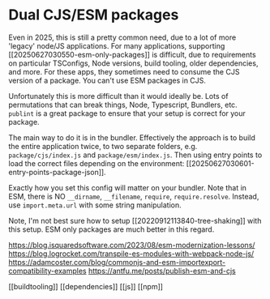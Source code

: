 # Dual CJS/ESM packages

Even in 2025, this is still a pretty common need, due to a lot of more 'legacy' node/JS applications. For many applications, supporting [[20250627030550-esm-only-packages]] is difficult, due to requirements on particular TSConfigs, Node versions, build tooling, older dependencies, and more. For these apps, they sometimes need to consume the CJS version of a package. You can't use ESM packages in CJS.

Unfortunately this is more difficult than it would ideally be. Lots of permutations that can break things, Node, Typescript, Bundlers, etc. `publint` is a great package to ensure that your setup is correct for your package.

The main way to do it is in the bundler. Effectively the approach is to build the entire application twice, to two separate folders, e.g. `package/cjs/index.js` and `package/esm/index.js`. Then using entry points to load the correct files depending on the environment: [[20250627030601-entry-points-package-json]].

Exactly how you set this config will matter on your bundler. Note that in ESM, there is NO `__dirname`, `__filename`, `require`, `require.resolve`. Instead, use `import.meta.url` with some string manipulation.

Note, I'm not best sure how to setup [[20220912113840-tree-shaking]] with this setup. ESM only packages are much better in this regard.

https://blog.isquaredsoftware.com/2023/08/esm-modernization-lessons/
https://blog.logrocket.com/transpile-es-modules-with-webpack-node-js/
https://adamcoster.com/blog/commonjs-and-esm-importexport-compatibility-examples
https://antfu.me/posts/publish-esm-and-cjs

[[buildtooling]]
[[dependencies]]
[[js]]
[[npm]]
